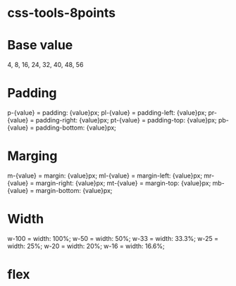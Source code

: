 # css-tools-8points

# Base value
4, 8, 16, 24, 32, 40, 48, 56

# Padding
p-{value} = padding: {value}px;
pl-{value} = padding-left: {value}px;
pr-{value} = padding-right: {value}px;
pt-{value} = padding-top: {value}px;
pb-{value} = padding-bottom: {value}px;

# Marging
m-{value} = margin: {value}px;
ml-{value} = margin-left: {value}px;
mr-{value} = margin-right: {value}px;
mt-{value} = margin-top: {value}px;
mb-{value} = margin-bottom: {value}px;

# Width 
w-100 = width: 100%;
w-50 = width: 50%;
w-33 = width: 33.3%;
w-25 = width: 25%;
w-20 = width: 20%;
w-16 = width: 16.6%;

# flex
